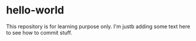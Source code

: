 # hello-world
This repository is for learning purpose only.
I'm justb adding some text here to see how to commit stuff.
